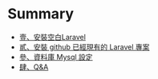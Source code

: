 # Summary

* [壹、安裝空白Laravel](chapter1.md)
* [貳、安裝 github 已經現有的 Laravel 專案](chapter2.md)
* [參、資料庫 Mysql 設定](chapter3.md)
* [肆、Q&A](chapter4.md)

